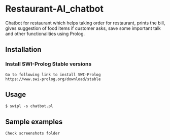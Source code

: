 # Restaurant-AI_chatbot
Chatbot for restaurant which helps taking order for restaurant, prints the bill, gives suggestion of food items if customer asks, save some important talk and other functionalities using Prolog. 

## Installation

### Install SWI-Prolog Stable versions
    Go to following link to install SWI-Prolog
    https://www.swi-prolog.org/download/stable

## Usage
    $ swipl -s chatbot.pl

## Sample examples
    Check screenshots folder

